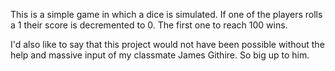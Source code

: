 This is a simple game in which a dice is simulated.
If one of the players rolls a 1 their score is decremented to 0.
The first one to reach 100 wins.

I'd also like to say that this project would not have been possible without the help and massive input of my classmate James Githire. So big up to him.